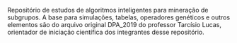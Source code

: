 Repositório de estudos de algoritmos inteligentes para mineração de subgrupos.
A base para simulações, tabelas, operadores genéticos e outros elementos são do arquivo original DPA_2019 do professor Tarcísio Lucas, orientador de iniciação científica dos integrantes desse repositório.
